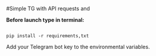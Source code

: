 #Simple TG with API requests and

<p><b>Before launch type in terminal:</b></p>

<code>
pip install -r requirements,txt
</code>

Add your Telegram bot key to the environmental variables.